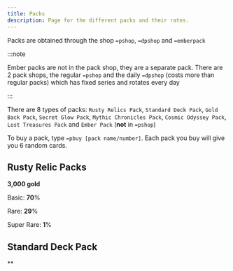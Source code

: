 ```yaml
---
title: Packs
description: Page for the different packs and their rates.
---
```


Packs are obtained through the shop `=pshop`, `=dpshop` and `=emberpack`

:::note

Ember packs are not in the pack shop, they are a separate pack. There are 2 pack shops, the regular `=pshop` and the daily `=dpshop` (costs more than regular packs) which has fixed series and rotates every day 

:::

There are 8 types of packs: `Rusty Relics Pack`, `Standard Deck Pack`, `Gold Back Pack`, `Secret Glow Pack`, `Mythic Chronicles Pack`, `Cosmic Odyssey Pack`, `Lost Treasures Pack` and `Ember Pack` (**not** in `=pshop`)

To buy a pack, type `=pbuy [pack name/number]`. Each pack you buy will give you 6 random cards.

## Rusty Relic Packs

**3,000 gold**

Basic: __70__%

Rare: __29__%

Super Rare: __1__%

##  Standard Deck Pack

**
